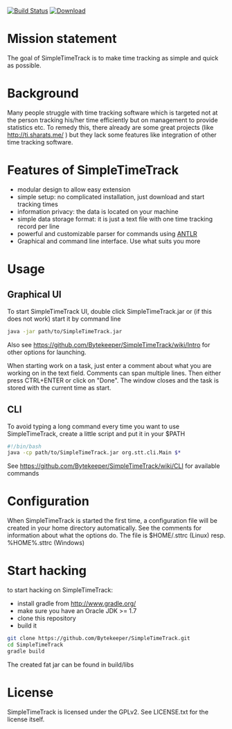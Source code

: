 [![Build Status](https://travis-ci.org/Bytekeeper/SimpleTimeTrack.svg)](https://travis-ci.org/Bytekeeper/SimpleTimeTrack) [ ![Download](https://api.bintray.com/packages/bytekeeper/generic/SimpleTimeTrack/images/download.png) ](https://bintray.com/bytekeeper/generic/SimpleTimeTrack/_latestVersion)

# Mission statement 

The goal of SimpleTimeTrack is to make time tracking as simple and quick as possible.

# Background

Many people struggle with time tracking software which is targeted not at the person tracking his/her time efficiently but on management to provide statistics etc.
To remedy this, there already are some great projects (like http://ti.sharats.me/ ) but they lack some features like integration of other time tracking software.

# Features of SimpleTimeTrack

- modular design to allow easy extension
- simple setup: no complicated installation, just download and start tracking times
- information privacy: the data is located on your machine
- simple data storage format: it is just a text file with one time tracking record per line
- powerful and customizable parser for commands using [ANTLR](http://www.antlr.org/)
- Graphical and command line interface. Use what suits you more

# Usage

## Graphical UI

To start SimpleTimeTrack UI, double click SimpleTimeTrack.jar or (if this does not work) start it by command line 
```bash
java -jar path/to/SimpleTimeTrack.jar
```

Also see https://github.com/Bytekeeper/SimpleTimeTrack/wiki/Intro for other options for launching.

When starting work on a task, just enter a comment about what you are working on in the text field. Comments can span multiple lines. Then either press CTRL+ENTER or click on "Done". The window closes and the task is stored with the current time as start.

## CLI

To avoid typing a long command every time you want to use SimpleTimeTrack, create a little script and put it in your $PATH
```bash
#!/bin/bash
java -cp path/to/SimpleTimeTrack.jar org.stt.cli.Main $*
```

See https://github.com/Bytekeeper/SimpleTimeTrack/wiki/CLI for available commands

# Configuration

When SimpleTimeTrack is started the first time, a configuration file will be created in your home directory automatically. See the comments for information about what the options do.
The file is $HOME/.sttrc (Linux) resp. %HOME%\.sttrc (Windows)

# Start hacking

to start hacking on SimpleTimeTrack:
- install gradle from http://www.gradle.org/
- make sure you have an Oracle JDK >= 1.7
- clone this repository 
- build it
```bash
git clone https://github.com/Bytekeeper/SimpleTimeTrack.git
cd SimpleTimeTrack
gradle build
```
The created fat jar can be found in build/libs

# License

SimpleTimeTrack is licensed under the GPLv2. See LICENSE.txt for the license itself.
